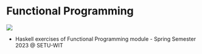 # Functional Programming
![](https://skillicons.dev/icons?i=haskell)
* Haskell exercises of Functional Programming module - Spring Semester 2023 @ SETU-WIT
